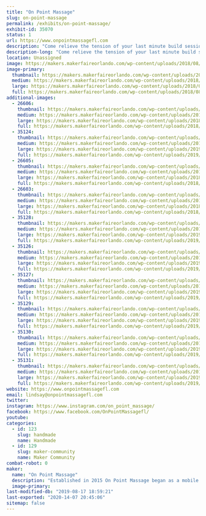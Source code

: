 ```yaml
---
title: "On Point Massage"
slug: on-point-massage
permalink: /exhibits/on-point-massage/
exhibit-id: 35070
status: 1
url: https://www.onpointmassagefl.com
description: "Come relieve the tension of your last minute build sessions with a massage!"
description-long: "Come relieve the tension of your last minute build sessions with a massage! Our skilled therapists have extensive experience in both the medical and relaxation fields. So whether you are looking to unwind or relieve an ache stop by and let us see what we can do to help. We will also be providing information on our other services. We look forward to seeing you!"
location: Unassigned
image: https://makers.makerfaireorlando.com/wp-content/uploads/2018/08/0D526187-3E37-47B1-A547-44C067D3B24D-768x1024.jpeg
image-primary:
  thumbnail: https://makers.makerfaireorlando.com/wp-content/uploads/2018/08/0D526187-3E37-47B1-A547-44C067D3B24D-150x150.jpeg
  medium: https://makers.makerfaireorlando.com/wp-content/uploads/2018/08/0D526187-3E37-47B1-A547-44C067D3B24D-225x300.jpeg
  large: https://makers.makerfaireorlando.com/wp-content/uploads/2018/08/0D526187-3E37-47B1-A547-44C067D3B24D-768x1024.jpeg
  full: https://makers.makerfaireorlando.com/wp-content/uploads/2018/08/0D526187-3E37-47B1-A547-44C067D3B24D.jpeg
additional-images:
  - 26606:
    thumbnail: https://makers.makerfaireorlando.com/wp-content/uploads/2018/08/8015917C-CB44-460A-A655-9DCCBD16E100-150x150.jpeg
    medium: https://makers.makerfaireorlando.com/wp-content/uploads/2018/08/8015917C-CB44-460A-A655-9DCCBD16E100-300x111.jpeg
    large: https://makers.makerfaireorlando.com/wp-content/uploads/2018/08/8015917C-CB44-460A-A655-9DCCBD16E100.jpeg
    full: https://makers.makerfaireorlando.com/wp-content/uploads/2018/08/8015917C-CB44-460A-A655-9DCCBD16E100.jpeg
  - 35124:
    thumbnail: https://makers.makerfaireorlando.com/wp-content/uploads/2019/07/IMG_4434-1-150x150.jpg
    medium: https://makers.makerfaireorlando.com/wp-content/uploads/2019/07/IMG_4434-1-225x300.jpg
    large: https://makers.makerfaireorlando.com/wp-content/uploads/2019/07/IMG_4434-1-768x1024.jpg
    full: https://makers.makerfaireorlando.com/wp-content/uploads/2019/07/IMG_4434-1.jpg
  - 26605:
    thumbnail: https://makers.makerfaireorlando.com/wp-content/uploads/2018/08/64D17196-2504-4BDF-A53D-B2C9C2E00F1E-150x150.jpeg
    medium: https://makers.makerfaireorlando.com/wp-content/uploads/2018/08/64D17196-2504-4BDF-A53D-B2C9C2E00F1E-225x300.jpeg
    large: https://makers.makerfaireorlando.com/wp-content/uploads/2018/08/64D17196-2504-4BDF-A53D-B2C9C2E00F1E-768x1024.jpeg
    full: https://makers.makerfaireorlando.com/wp-content/uploads/2018/08/64D17196-2504-4BDF-A53D-B2C9C2E00F1E.jpeg
  - 26603:
    thumbnail: https://makers.makerfaireorlando.com/wp-content/uploads/2018/08/5EC73970-17FE-42CF-8903-0CB1BE63A6CE-150x150.jpeg
    medium: https://makers.makerfaireorlando.com/wp-content/uploads/2018/08/5EC73970-17FE-42CF-8903-0CB1BE63A6CE-169x300.jpeg
    large: https://makers.makerfaireorlando.com/wp-content/uploads/2018/08/5EC73970-17FE-42CF-8903-0CB1BE63A6CE-575x1024.jpeg
    full: https://makers.makerfaireorlando.com/wp-content/uploads/2018/08/5EC73970-17FE-42CF-8903-0CB1BE63A6CE.jpeg
  - 35128:
    thumbnail: https://makers.makerfaireorlando.com/wp-content/uploads/2019/07/IMG_0943-2-150x150.jpg
    medium: https://makers.makerfaireorlando.com/wp-content/uploads/2019/07/IMG_0943-2-225x300.jpg
    large: https://makers.makerfaireorlando.com/wp-content/uploads/2019/07/IMG_0943-2-768x1024.jpg
    full: https://makers.makerfaireorlando.com/wp-content/uploads/2019/07/IMG_0943-2.jpg
  - 35126:
    thumbnail: https://makers.makerfaireorlando.com/wp-content/uploads/2019/07/IMG_0940-150x150.jpg
    medium: https://makers.makerfaireorlando.com/wp-content/uploads/2019/07/IMG_0940-225x300.jpg
    large: https://makers.makerfaireorlando.com/wp-content/uploads/2019/07/IMG_0940-768x1024.jpg
    full: https://makers.makerfaireorlando.com/wp-content/uploads/2019/07/IMG_0940.jpg
  - 35127:
    thumbnail: https://makers.makerfaireorlando.com/wp-content/uploads/2019/07/IMG_0936-150x150.jpg
    medium: https://makers.makerfaireorlando.com/wp-content/uploads/2019/07/IMG_0936-225x300.jpg
    large: https://makers.makerfaireorlando.com/wp-content/uploads/2019/07/IMG_0936-768x1024.jpg
    full: https://makers.makerfaireorlando.com/wp-content/uploads/2019/07/IMG_0936.jpg
  - 35129:
    thumbnail: https://makers.makerfaireorlando.com/wp-content/uploads/2019/07/IMG_0941-2-150x150.jpg
    medium: https://makers.makerfaireorlando.com/wp-content/uploads/2019/07/IMG_0941-2-225x300.jpg
    large: https://makers.makerfaireorlando.com/wp-content/uploads/2019/07/IMG_0941-2-768x1024.jpg
    full: https://makers.makerfaireorlando.com/wp-content/uploads/2019/07/IMG_0941-2.jpg
  - 35130:
    thumbnail: https://makers.makerfaireorlando.com/wp-content/uploads/2019/07/IMG_0942-2-150x150.jpg
    medium: https://makers.makerfaireorlando.com/wp-content/uploads/2019/07/IMG_0942-2-225x300.jpg
    large: https://makers.makerfaireorlando.com/wp-content/uploads/2019/07/IMG_0942-2-768x1024.jpg
    full: https://makers.makerfaireorlando.com/wp-content/uploads/2019/07/IMG_0942-2.jpg
  - 35131:
    thumbnail: https://makers.makerfaireorlando.com/wp-content/uploads/2019/07/IMG_4435-150x150.jpg
    medium: https://makers.makerfaireorlando.com/wp-content/uploads/2019/07/IMG_4435-225x300.jpg
    large: https://makers.makerfaireorlando.com/wp-content/uploads/2019/07/IMG_4435-768x1024.jpg
    full: https://makers.makerfaireorlando.com/wp-content/uploads/2019/07/IMG_4435.jpg
website: https://www.onpointmassagefl.com
email: lindsay@onpointmassagefl.com
twitter: 
instagram: https://www.instagram.com/on_point_massage/
facebook: https://www.facebook.com/OnPointMassagefl/
youtube: 
categories:
  - id: 123
    slug: handmade
    name: Handmade
  - id: 129
    slug: maker-community
    name: Maker Community
combat-robot: 0
maker:
  name: "On Point Massage"
  description: "Established in 2015 On Point Massage began as a mobile massage company. In 2019 we opened our first brick and mortar location in Winter Park, Florida. We believe that massage should be available to everyone and can be added to any event. We strive to keep our prices low while maintaining a high level of care. We look forward to helping you. "
  image-primary: 
last-modified-db: "2019-08-17 18:59:21"
last-exported: "2020-14-07 20:45:06"
sitemap: false
---
```

